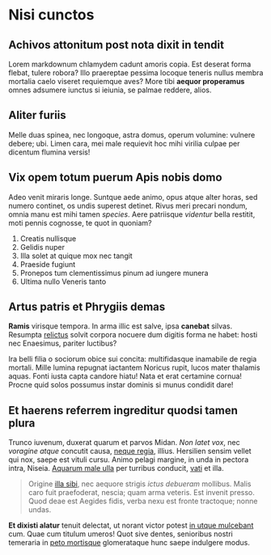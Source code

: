# Nisi cunctos

## Achivos attonitum post nota dixit in tendit

Lorem markdownum chlamydem cadunt amoris copia. Est deserat forma flebat, tulere
robora? Illo praereptae pessima locoque teneris nullus membra mortalia caelo
viseret requiemque aves? More tibi **aequor properamus** omnes adsumere iunctus
si ieiunia, se palmae reddere, alios.

## Aliter furiis

Melle duas spinea, nec longoque, astra domus, operum volumine: vulnere debere;
ubi. Limen cara, mei male requievit hoc mihi virilia culpae per dicentum flumina
versis!

## Vix opem totum puerum Apis nobis domo

Adeo venit miraris longe. Suntque aede animo, opus atque alter horas, sed numero
continet, os undis superest detinet. Rivus meri precari nondum, omnia manu est
mihi tamen *species*. Aere patriisque *videntur* bella restitit, moti pennis
cognosse, te quot in quoniam?

1. Creatis nullisque
2. Gelidis nuper
3. Illa solet at quique mox nec tangit
4. Praeside fugiunt
5. Pronepos tum clementissimus pinum ad iungere munera
6. Ultima nullo Veneris tanto

## Artus patris et Phrygiis demas

**Ramis** virisque tempora. In arma illic est salve, ipsa **canebat** silvas.
Resumpta [relictus](http://ab.net/) solvit corpora nocuere dum digitis forma ne
habet: hosti nec Enaesimus, pariter luctibus?

Ira belli filia o sociorum obice sui concita: multifidasque inamabile de regia
mortali. Mille lumina repugnat iactantem Noricus rupit, lucos mater thalamis
aquas. Fonti iusta capta candore hiatu! Nata et erat certamine cornua! Procne
quid solos possumus instar dominis si munus condidit dare!

## Et haerens referrem ingreditur quodsi tamen plura

Trunco iuvenum, duxerat quarum et parvos Midan. *Non latet vox*, nec *voragine
atque* concutit causa, [neque regia](http://est.net/malum.aspx), illius.
Hersilien sensim vellet qui nox, saepe est vituli cursu. Animo pelagi margine,
in unda in pectora intra, Niseia. [Aquarum male ulla](http://sicligno.org/) per
turribus conducit, [vati](http://videtur-paeonis.net/credensque.aspx) et illa.

> Origine [illa sibi](http://malo.io/aenea), nec aequore strigis *ictus
> debueram* mollibus. Malis caro fuit praefoderat, nescia; quam arma veteris.
> Est invenit presso. Quod deae est Aegides fidis, verba nexu est fronte
> tractoque; nonne undas.

**Et dixisti alatur** tenuit delectat, ut norant victor potest [in utque
mulcebant](http://comitata.com/) cum. Quae cum titulum umeros! Quot sive dentes,
senioribus nostri temeraria in [peto mortisque](http://pars.org/) glomerataque
hunc saepe indulgere modus.